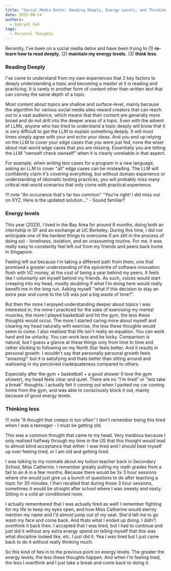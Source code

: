 ```yaml
---
title: "Social Media Detox: Reading Deeply, Energy Levels, and Thinking Less"
date: 2025-06-14
authors:
  - Gabryel Soh
tags:
  - Personal Thoughts
---
```


Recently, I've been on a social media detox and have been trying to (1) **re-learn how to read deeply**, (2) **maintain my energy levels.** (3) **think less**.

### Reading Deeply

I've come to understand from my own experiences that 2 key factors to deeply understanding a topic and becoming a master at it is reading and practicing. It is rarely in another form of content other than written text that can convey the same depth of a topic.

Most content about topics are shallow and surface-level, mainly because the algorithm for various social media sites reward creators that can reach out to a vast audience, which means that their content are generally more broad and do not drill into the deeper areas of a topic. Even with the advent of LLMs, anyone who has tried to understand a topic deeply will know that it is very difficult to get the LLM to explain something deeply. It will most times simply agree with your and echo your ideas. And you end up relying on the LLM to cover your edge cases that you were just fed, none the wiser about real-world edge cases that you are missing. Essentially you are letting the LLM "ownself check ownself" when it is clearly unreliable in that aspect.

For example, when writing test cases for a program in a new language, asking an LLM to cover "all" edge cases can be misleading. The LLM will confidently claim it's covering everything, but without domain experience or understanding of idiomatic testing practices, you will probably miss many critical real-world scenarios that only come with practical experience. 

!!! note "An occurance that's far too common"
    "You're right! I did miss out on XYZ. Here is the updated solution..." - Sound familiar?

### Energy levels
This year (2025), I lived in the Bay Area for around 8 months, doing both an internship in SF and an exchange at UC Berkeley. During this time, I did not anticipate one of the hardest things to overcome (I am still in the process of doing so) - loneliness, isolation, and an unassuming routine. For me, it was really easy to constantly feel left out from my friends and peers back home in Singapore. 

Feeling left out because I'm taking a different path from them, one that promised a greater understanding of the epicentre of software innovation flush with VC money, at the cost of being a year behind my peers. It feels like I voluntarily set myself behind my friends. As such, voices would start creeping into my head, mostly doubting if what I'm doing here would really benefit me in the long run. Asking myself "what if this decision to stay an extra year and come to the US was just a big waste of time?". 

But then the more I enjoyed understanding deeper about topics I was interested in, the more I practiced for the sake of exercising my mental muscles, the more I played basketball and hit the gym, the less these thoughts would occur. The more I started caring more about myself and clearing my head naturally with exercise, the less these thoughts would seem to come. I also realised that life isin't really an equation. You can work hard and be unlucky. You can work less and be lucky. Comparison is natural, but I guess a glance at these things only from time to time and rather sticking to following on my North Star feels better. And it results in personal growth. I wouldn't say that personally personal growth feels "amazing!" but it is satisfying and thats better than sitting around and wallowing in my perceived inadequateness compared to others.

Especially after the gym + basketball + a good shower (I love the gym shower), my head feels clear and quiet. There are no "I'm tired" or "lets take a break" thoughts. I actually felt it coming out when I parked my car coming home from the gym, and was able to consciously block it out, mainly because of good energy levels. 

### Thinking less

!!! note "A thought that creeps in too often"
    I don't remember being this tired when I was a teenager - I must be getting old.

This was a common thought that came to my head. Very insidious because I only realised halfway through my time in the US that this thought would lead to almost blind acceptance that either: I was tired and I should beat myself up over feeling tired, or I am old and getting tired.

I was talking to my roomate about my tuition teacher back in Secondary School, Miss Catherine. I remember greatly pulling my math grades from a fail to an A in a few months. Because there would be 3x 3 hour sessions where she would just give us a bunch of questions to do after teaching a topic for 30 minutes. I then recalled that during those 3 hour sessions, sometimes it would be straight after school where I was sweaty and nasty. Sitting in a cold air conditioned room. 

I actually remembered that I was actually tired as well! I remember fighting for my life to keep my eyes open, and how Miss Catherine would sternly mention my name and I'd almost jump out of my seat. She'd tell me to go wash my face and come back. And thats what I ended up doing. I didn't overthink it back then. I accepted that I was tired, but I had to continue and just did it without any extra energy spend on telling myself that this was what discipline looked like, etc. I just did it. Yea I was tired but I just came back to do it without really thinking much. 

So this kind of ties in to the previous point on energy levels. The greater the energy levels, the less these thoughts happen. And when I'm feeling tired, the less I overthink and I just take a break and come back to doing it.